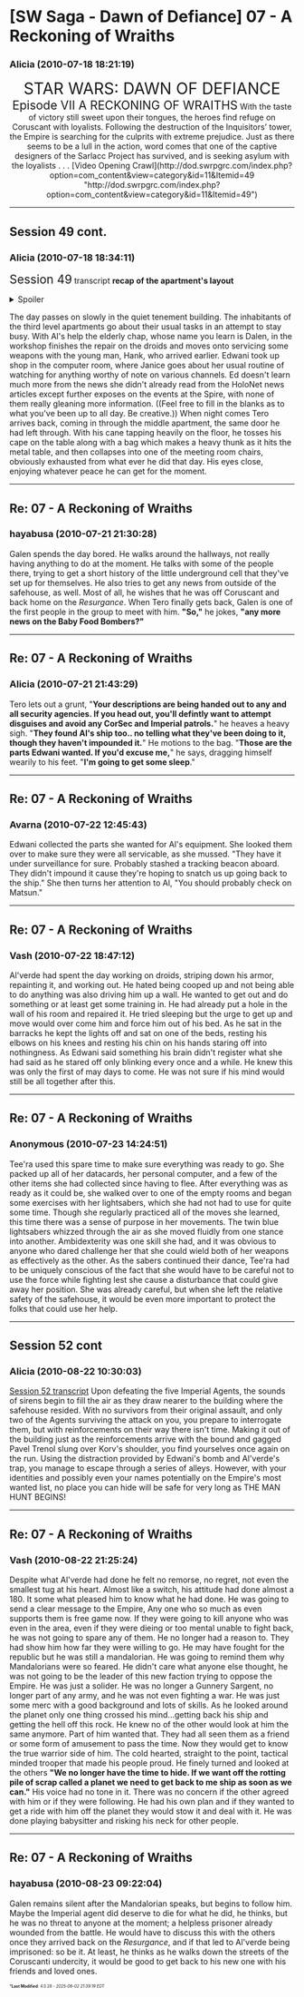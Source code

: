 # [SW Saga - Dawn of Defiance] 07 - A Reckoning of Wraiths

### **Alicia** (2010-07-18 18:21:19)

<div style="text-align: center;">
<span style="font-size: 2.00em;">STAR WARS: DAWN OF DEFIANCE</span>
<span style="font-size: 1.50em;">Episode VII
A RECKONING OF WRAITHS</span>
With the taste of victory still sweet upon their tongues, the heroes find refuge
on Coruscant with loyalists. Following the destruction of the Inquisitors’ tower,
the Empire is searching for the culprits with extreme prejudice.
Just as there seems to be a lull in the action, word comes that
one of the captive designers of the Sarlacc Project has survived,
and is seeking asylum with the loyalists . . .
[Video Opening Crawl](http://dod.swrpgrc.com/index.php?option=com_content&amp;view=category&amp;id=11&amp;Itemid=49 "http://dod.swrpgrc.com/index.php?option=com_content&amp;view=category&amp;id=11&amp;Itemid=49")
</div>

---

## Session 49 cont.

### **Alicia** (2010-07-18 18:34:11)

<span style="font-size: 1.50em;">Session 49</span> transcript
**recap of the apartment's layout**<details><summary>Spoiler</summary>

The safehouse that currently serves as a refuge is within one of these tiny middle-class zones. It is a small domicile unit in a sprawling, enclosed apartment block. Security is minimal, consisting of door locks and a roving guard armed with a stun pistol.
One apartment is used as a living area/barracks, and this is where you are put up for the night. Its three bedrooms are small, each offering few amenities outside of cots with military-grade blankets. The second, center apartment is where the loyalists meet to discuss politics, plan actions, and learn skills that aren’t typically taught in school. The three bedrooms here have been converted into a workshop, a computer room (with a small Holonet transceiver), and an infirmary. The workshop is also an armory of sorts, stocked with a number of small arms and explosives.
Unlike the other two apartments, the last unit appears to be a sparsely furnished habitation with little or nothing out of place. It’s used for meetings with individuals who aren’t members of the loyalist cell, and for entertaining guests. A loyalist couple live there as husband and wife, working their day jobs and acting like good Imperial citizens.
![safehouse.jpg](http://swrpgrc.com/images/maps/DoD/A7/safehouse.jpg)

</details>

The day passes on slowly in the quiet tenement building. The inhabitants of the third level apartments go about their usual tasks in an attempt to stay busy. With Al's help the elderly chap, whose name you learn is Dalen, in the workshop finishes the repair on the droids and moves onto servicing some weapons with the young man, Hank, who arrived earlier.
Edwani took up shop in the computer room, where Janice goes about her usual routine of watching for anything worthy of note on various channels. Ed doesn't learn much more from the news she didn't already read from the HoloNet news articles except further exposes on the events at the Spire, with none of them really gleaning more information.
((Feel free to fill in the blanks as to what you've been up to all day. Be creative.))
When night comes Tero arrives back, coming in through the middle apartment, the same door he had left through. With his cane tapping heavily on the floor, he tosses his cape on the table along with a bag which makes a heavy thunk as it hits the metal table, and then collapses into one of the meeting room chairs, obviously exhausted from what ever he did that day. His eyes close, enjoying whatever peace he can get for the moment.

---

## Re: 07 - A Reckoning of Wraiths

### **hayabusa** (2010-07-21 21:30:28)

Galen spends the day bored. He walks around the hallways, not really having anything to do at the moment. He talks with some of the people there, trying to get a short history of the little underground cell that they've set up for themselves. He also tries to get any news from outside of the safehouse, as well. Most of all, he wishes that he was off Coruscant and back home on the *Resurgance*.
When Tero finally gets back, Galen is one of the first people in the group to meet with him. **"So,"** he jokes, **"any more news on the Baby Food Bombers?"**

---

## Re: 07 - A Reckoning of Wraiths

### **Alicia** (2010-07-21 21:43:29)

Tero lets out a grunt, "**Your descriptions are being handed out to any and all security agencies. If you head out, you'll defintly want to attempt disguises and avoid any CorSec and Imperial patrols.**" he heaves a heavy sigh. "**They found Al's ship too.. no telling what they've been doing to it, though they haven't impounded it.**" He motions to the bag. "**Those are the parts Edwani wanted. If you'd excuse me,**" he says, dragging himself wearily to his feet. "**I'm going to get some sleep**."

---

## Re: 07 - A Reckoning of Wraiths

### **Avarna** (2010-07-22 12:45:43)

Edwani collected the parts she wanted for Al's equipment. She looked them over to make sure they were all servicable, as she mussed. "They have it under surveillance for sure. Probably stashed a tracking beacon aboard. They didn't impound it cause they're hoping to snatch us up going back to the ship."
She then turns her attention to Al, "You should probably check on Matsun."

---

## Re: 07 - A Reckoning of Wraiths

### **Vash** (2010-07-22 18:47:12)

Al'verde had spent the day working on droids, striping down his armor, repainting it, and working out. He hated being cooped up and not being able to do anything was also driving him up a wall. He wanted to get out and do something or at least get some training in. He had already put a hole in the wall of his room and repaired it. He tried sleeping but the urge to get up and move would over come him and force him out of his bed.
As he sat in the barracks he kept the lights off and sat on one of the beds, resting his elbows on his knees and resting his chin on his hands staring off into nothingness. As Edwani said something his brain didn't register what she had said as he stared off only blinking every once and a while. He knew this was only the first of may days to come. He was not sure if his mind would still be all together after this.

---

## Re: 07 - A Reckoning of Wraiths

### **Anonymous** (2010-07-23 14:24:51)

Tee'ra used this spare time to make sure everything was ready to go. She packed up all of her datacards, her personal computer, and a few of the other items she had collected since having to flee. After everything was as ready as it could be, she walked over to one of the empty rooms and began some exercises with her lightsabers, which she had not had to use for quite some time. Though she regularly practiced all of the moves she learned, this time there was a sense of purpose in her movements.
The twin blue lightsabers whizzed through the air as she moved fluidly from one stance into another. Ambidexterity was one skill she had, and it was obvious to anyone who dared challenge her that she could wield both of her weapons as effectively as the other. As the sabers continued their dance, Tee'ra had to be uniquely conscious of the fact that she would have to be careful not to use the force while fighting lest she cause a disturbance that could give away her position. She was already careful, but when she left the relative safety of the safehouse, it would be even more important to protect the folks that could use her help.

---

## Session 52 cont

### **Alicia** (2010-08-22 10:30:03)

[Session 52 transcript](http://dod.swrpgrc.com/index.php?option=com_content&view=article&id=80:session-52&catid=11:dod-7&Itemid=49 "http://dod.swrpgrc.com/index.php?option=com_content&view=article&id=80:session-52&catid=11:dod-7&Itemid=49")
Upon defeating the five Imperial Agents, the sounds of sirens begin to fill the air as they draw nearer to the building where the safehouse resided. With no survivors from their original assault, and only two of the Agents surviving the attack on you, you prepare to interrogate them, but with reinforcements on their way there isn't time. Making it out of the building just as the reinforcements arrive with the bound and gagged Pavel Trenol slung over Korv's shoulder, you find yourselves once again on the run.
Using the distraction provided by Edwani's bomb and Al'verde's trap, you manage to escape through a series of alleys. However, with your identities and possibly even your names potentially on the Empire's most wanted list, no place you can hide will be safe for very long as THE MAN HUNT BEGINS!

---

## Re: 07 - A Reckoning of Wraiths

### **Vash** (2010-08-22 21:25:24)

Despite what Al'verde had done he felt no remorse, no regret, not even the smallest tug at his heart. Almost like a switch, his attitude had done almost a 180. It some what pleased him to know what he had done. He was going to send a clear message to the Empire, Any one who so much as even supports them is free game now. If they were going to kill anyone who was even in the area, even if they were dieing or too mental unable to fight back, he was not going to spare any of them. He no longer had a reason to. They had show him how far they were willing to go. He may have fought for the republic but he was still a mandalorian. He was going to remind them why Mandalorians were so feared. He didn't care what anyone else thought, he was not going to be the leader of this new faction trying to oppose the Empire. He was just a solider. He was no longer a Gunnery Sargent, no longer part of any army, and he was not even fighting a war. He was just some merc with a good background and lots of skills.
As he looked around the planet only one thing crossed his mind...getting back his ship and getting the hell off this rock. He knew no of the other would look at him the same anymore. Part of him wanted that. They had all seen them as a friend or some form of amusement to pass the time. Now they would get to know the true warrior side of him. The cold hearted, straight to the point, tactical minded trooper that made his people proud. He finely turned and looked at the others **"We no longer have the time to hide. If we want off the rotting pile of scrap called a planet we need to get back to me ship as soon as we can."** His voice had no tone in it. There was no concern if the other agreed with him or if they were following. He had his own plan and if they wanted to get a ride with him off the planet they would stow it and deal with it. He was done playing babysitter and risking his neck for other people.

---

## Re: 07 - A Reckoning of Wraiths

### **hayabusa** (2010-08-23 09:22:04)

Galen remains silent after the Mandalorian speaks, but begins to follow him. Maybe the Imperial agent did deserve to die for what he did, he thinks, but he was no threat to anyone at the moment; a helpless prisoner already wounded from the battle. He would have to discuss this with the others once they arrived back on the *Resurgance*, and if that led to Al'verde being imprisoned: so be it.
At least, he thinks as he walks down the streets of the Coruscanti undercity, it would be good to get back to his new one with his friends and loved ones.



<span style="font-size: 0.5em;">***Last Modified**: 4.0.28 - *2025-06-02 21:39:19 EDT*</span>